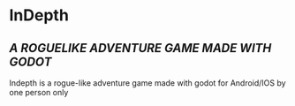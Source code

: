 # InDepth
## _A ROGUELIKE ADVENTURE GAME MADE WITH GODOT_

Indepth is a rogue-like adventure game made with godot for Android/IOS by one person only
